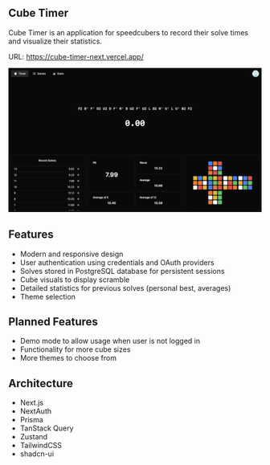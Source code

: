 ## Cube Timer

Cube Timer is an application for speedcubers to record their solve times and visualize their statistics.

URL: https://cube-timer-next.vercel.app/

![alt text](public/timer.png)

## Features

- Modern and responsive design
- User authentication using credentials and OAuth providers
- Solves stored in PostgreSQL database for persistent sessions
- Cube visuals to display scramble
- Detailed statistics for previous solves (personal best, averages)
- Theme selection

## Planned Features

- Demo mode to allow usage when user is not logged in
- Functionality for more cube sizes
- More themes to choose from

## Architecture

- Next.js
- NextAuth
- Prisma
- TanStack Query
- Zustand
- TailwindCSS
- shadcn-ui
